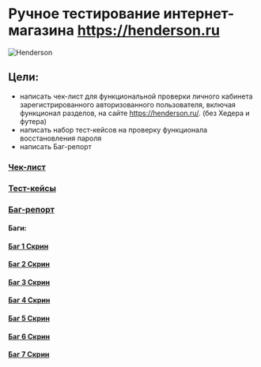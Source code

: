 # Ручное тестирование интернет-магазина https://henderson.ru

![Henderson](https://github.com/user-attachments/assets/c73402ea-4538-48db-92e5-baafa8b2e2bd)


## Цели:
- написать чек-лист для функциональной проверки личного кабинета зарегистрированного авторизованного пользователя, включая функционал разделов, на сайте https://henderson.ru/. (без Хедера и футера)
- написать набор тест-кейсов на проверку функционала восстановления пароля
- написать Баг-репорт


### [Чек-лист](https://docs.google.com/spreadsheets/d/14mDUeTElLlhJjPZn_RaCqNrYPYffL7SA2LYnPDDocfM/edit?gid=0#gid=0)

### [Тест-кейсы](https://docs.google.com/spreadsheets/d/12DkUSkC2u2OtNFxHVuTugZiCU7Kqotvx8Ua-1jD6VR4/edit?gid=0#gid=0)

### [Баг-репорт](https://docs.google.com/spreadsheets/d/1e2b6iK6Gwb78efSb-TgU4E7_67eCc_gN3lhGBNZptlQ/edit?gid=0#gid=0)

#### Баги:

#### [Баг 1 Скрин](https://docs.google.com/document/d/1ZvZFCfj0izOakVQquvxWboYLXYXd_pmSIfKZHp72jss/edit)
#### [Баг 2 Скрин](https://docs.google.com/document/d/10bwQ7UovxfkGE--haQrcQuJQn9fg7FrE3SEHUZXiBPs/edit)
#### [Баг 3 Скрин](https://docs.google.com/document/d/193Uh4X_kKH8Am5sSmHXrMG1NYTBJJLsoTyLrCkCBqQE/edit)
#### [Баг 4 Скрин](https://docs.google.com/document/d/1DSQR-jWpFHfh0qMwVWVULlGHd7l4Y-wNc-6Ua-5H0xQ/edit)
#### [Баг 5 Скрин](https://docs.google.com/document/d/1y92RlMCzzxhK2yBSXkPDD9XUvms6g3gxtKgBwzHanIY/edit)
#### [Баг 6 Скрин](https://docs.google.com/document/d/1i7RD6VdfUSYYfWZWCC8JNUyfG34bYG30b44SEguWjXg/edit)
#### [Баг 7 Скрин](https://docs.google.com/document/d/1AKdDngb5zLgSSc_uz9KLp_g8zZrHHRvvKbRdw65zwkg/edit)

